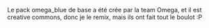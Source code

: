 Le pack omega_blue de base a été crée par la team Omega, et il est creative commons, donc je le remix, mais ils ont fait tout le boulot :P